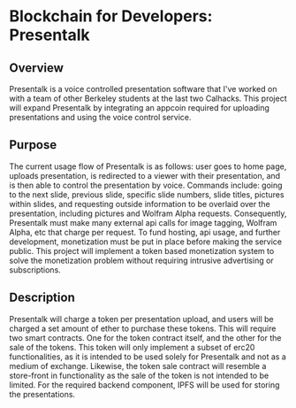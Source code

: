 # Blockchain for Developers: Presentalk

## Overview
Presentalk is a voice controlled presentation software that I've worked on with a team of other Berkeley students at the last two Calhacks. This project will expand Presentalk by integrating an appcoin required for uploading presentations and using the voice control service.

## Purpose
The current usage flow of Presentalk is as follows: user goes to home page, uploads presentation, is redirected to a viewer with their presentation, and is then able to control the presentation by voice.
Commands include: going to the next slide, previous slide, specific slide numbers, slide titles, pictures within slides, and requesting outside information to be overlaid over the presentation, including pictures and Wolfram Alpha requests.
Consequently, Presentalk must make many external api calls for image tagging, Wolfram Alpha, etc that charge per request. To fund hosting, api usage, and further development, monetization must be put in place before making the service public. 
This project will implement a token based monetization system to solve the monetization problem without requiring intrusive advertising or subscriptions.

## Description
Presentalk will charge a token per presentation upload, and users will be charged a set amount of ether to purchase these tokens. This will require two smart contracts. One for the token contract itself, and the other for the sale of the tokens. This token will only implement a subset of erc20 functionalities, as it is intended to be used solely for Presentalk and not as a medium of exchange. Likewise, the token sale contract will resemble a store-front in functionality as the sale of the token is not intended to be limited. 
For the required backend component, IPFS will be used for storing the presentations.
